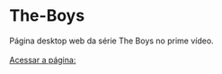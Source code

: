 # The-Boys
Página desktop web da série The Boys no prime vídeo.<br><br>
[ Acessar a página: ](https://marinsantos.github.io/The-Boys/)
